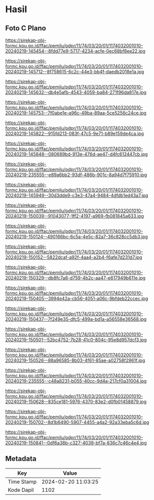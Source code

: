 # Hasil

## Foto C Plano

https://sirekap-obj-formc.kpu.go.id/ffac/pemilu/pdpr/11/74/03/20/01/1174032001010-20240219-145454--8fdd77e9-5717-4234-acfe-0ec68bf8ee22.jpg

https://sirekap-obj-formc.kpu.go.id/ffac/pemilu/pdpr/11/74/03/20/01/1174032001010-20240219-145712--8f758615-6c2c-44e3-bb4f-daedb2018e1a.jpg

https://sirekap-obj-formc.kpu.go.id/ffac/pemilu/pdpr/11/74/03/20/01/1174032001010-20240219-145632--db4e5afb-4543-4059-ba84-271f96da817e.jpg

https://sirekap-obj-formc.kpu.go.id/ffac/pemilu/pdpr/11/74/03/20/01/1174032001010-20240219-145753--7f0abe1e-a96c-49ba-89aa-5ce5256c24ce.jpg

https://sirekap-obj-formc.kpu.go.id/ffac/pemilu/pdpr/11/74/03/20/01/1174032001010-20240219-145822--915fd213-083f-47c5-9e71-b89e159de4ca.jpg

https://sirekap-obj-formc.kpu.go.id/ffac/pemilu/pdpr/11/74/03/20/01/1174032001010-20240219-145848--080689bd-913e-476d-ae47-d4fc612447cb.jpg

https://sirekap-obj-formc.kpu.go.id/ffac/pemilu/pdpr/11/74/03/20/01/1174032001010-20240219-235555--e89a6bb2-93df-486b-901c-8a94d7f75910.jpg

https://sirekap-obj-formc.kpu.go.id/ffac/pemilu/pdpr/11/74/03/20/01/1174032001010-20240219-145949--30d3dde9-c3e3-47a4-9484-4dfdb1ed43a7.jpg

https://sirekap-obj-formc.kpu.go.id/ffac/pemilu/pdpr/11/74/03/20/01/1174032001010-20240219-150039--91043077-1ff2-4197-a969-fb081845a633.jpg

https://sirekap-obj-formc.kpu.go.id/ffac/pemilu/pdpr/11/74/03/20/01/1174032001010-20240219-150124--490166bc-6c5a-4e5c-82a7-36c828cc5db3.jpg

https://sirekap-obj-formc.kpu.go.id/ffac/pemilu/pdpr/11/74/03/20/01/1174032001010-20240219-150152--5822dcaf-a92f-4aa4-a2b4-f6afe7d231d7.jpg

https://sirekap-obj-formc.kpu.go.id/ffac/pemilu/pdpr/11/74/03/20/01/1174032001010-20240219-150329--db8fc7a8-d759-4b2c-aa47-e617949b611e.jpg

https://sirekap-obj-formc.kpu.go.id/ffac/pemilu/pdpr/11/74/03/20/01/1174032001010-20240219-150405--3994e42a-cb56-4051-a06c-9bfdeb22ccec.jpg

https://sirekap-obj-formc.kpu.go.id/ffac/pemilu/pdpr/11/74/03/20/01/1174032001010-20240219-150437--7f249e35-dfc5-499a-bd1a-a56558e36568.jpg

https://sirekap-obj-formc.kpu.go.id/ffac/pemilu/pdpr/11/74/03/20/01/1174032001010-20240219-150501--52bc4752-7b28-41c0-804c-95e8d957dcf3.jpg

https://sirekap-obj-formc.kpu.go.id/ffac/pemilu/pdpr/11/74/03/20/01/1174032001010-20240219-150526--88a96585-8b03-4f61-85ae-a02758f2961f.jpg

https://sirekap-obj-formc.kpu.go.id/ffac/pemilu/pdpr/11/74/03/20/01/1174032001010-20240219-235555--c48a8231-b055-40cc-9d4a-217cf0a31004.jpg

https://sirekap-obj-formc.kpu.go.id/ffac/pemilu/pdpr/11/74/03/20/01/1174032001010-20240219-150628--835ce181-5976-4370-83e2-d0fb01458879.jpg

https://sirekap-obj-formc.kpu.go.id/ffac/pemilu/pdpr/11/74/03/20/01/1174032001010-20240219-150702--8d1b6490-5907-4455-a4a2-92a33eba5c6d.jpg

https://sirekap-obj-formc.kpu.go.id/ffac/pemilu/pdpr/11/74/03/20/01/1174032001010-20240219-150841--0df6a38b-c327-4039-bf7a-836c7c46c4e4.jpg


## Metadata

| Key        | Value               |
| ---------- | ------------------- |
| Time Stamp | 2024-02-20 11:03:25 |
| Kode Dapil | 1102                |



